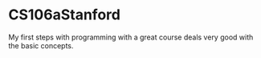 CS106aStanford
==============

My first steps with programming with a great course deals very good with the basic concepts.